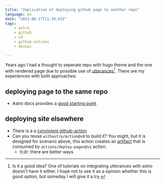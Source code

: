 ```yaml
---
title: "Implication of deploying github page to another repo"
language: en
date: "2023-08-17T11:39:43Z"
tags: 
    - astro
    - github
    - cd
    - github-actions
    - devops

---
```


 Years ago I had a thought to seperate repo with hugo theme and the one with rendered page due to  possible use of [utterances](https://utteranc.es/)[^1]. There are my experiences with both approaches:


 ## deploying page to the same repo

- Astro docs provides a [good starting point](https://docs.astro.build/en/guides/deploy/github/)

## deploying site elsewhere 

- There is a a [convinient github-action](https://cpina.github.io/push-to-another-repository-docs/index.html)
- Can you reuse `withastro/action@v0` to build it? You might, but it is designed for scenario above, this action creates an [artifact](https://docs.github.com/en/actions/using-workflows/storing-workflow-data-as-artifacts) that is consumed by `actions/deploy-pages@v1` action.
    - tl;dr: there are better ways    

 [^1]: Is it a good idea? One of tutorials on integrating utterances with astro doesn't have it either. I hope not to see it as a opinion whether this is good option, but someday I will give it a try.  